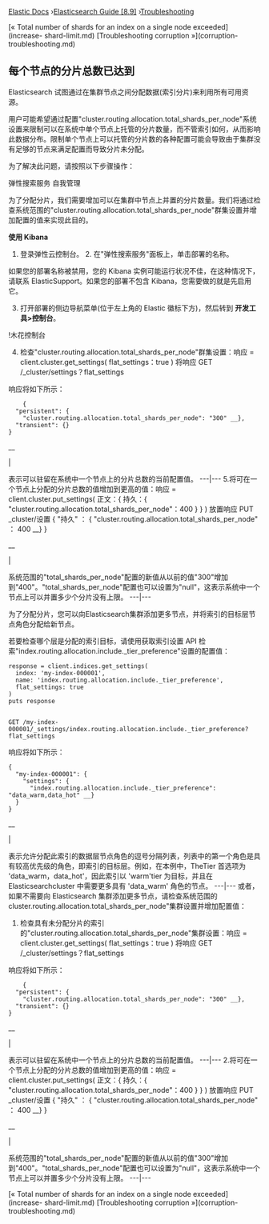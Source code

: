 

[Elastic Docs](/guide/) ›[Elasticsearch Guide [8.9]](index.md)
›[Troubleshooting](troubleshooting.md)

[« Total number of shards for an index on a single node exceeded](increase-
shard-limit.md) [Troubleshooting corruption »](corruption-
troubleshooting.md)

## 每个节点的分片总数已达到

Elasticsearch 试图通过在集群节点之间分配数据(索引分片)来利用所有可用资源。

用户可能希望通过配置"cluster.routing.allocation.total_shards_per_node"系统设置来限制可以在系统中单个节点上托管的分片数量，而不管索引如何，从而影响此数据分布。限制单个节点上可以托管的分片数的各种配置可能会导致由于集群没有足够的节点来满足配置而导致分片未分配。

为了解决此问题，请按照以下步骤操作：

弹性搜索服务 自我管理

为了分配分片，我们需要增加可以在集群中节点上并置的分片数量。我们将通过检查系统范围的"cluster.routing.allocation.total_shards_per_node"群集设置并增加配置的值来实现此目的。

**使用 Kibana**

1. 登录弹性云控制台。  2. 在"弹性搜索服务"面板上，单击部署的名称。

如果您的部署名称被禁用，您的 Kibana 实例可能运行状况不佳，在这种情况下，请联系 ElasticSupport。如果您的部署不包含 Kibana，您需要做的就是先启用它。

3. 打开部署的侧边导航菜单(位于左上角的 Elastic 徽标下方)，然后转到 **开发工具>控制台**。

!木花控制台

4. 检查"cluster.routing.allocation.total_shards_per_node"群集设置：响应 = client.cluster.get_settings( flat_settings：true ) 将响应 GET /_cluster/settings？flat_settings

响应将如下所示：

    
        {
      "persistent": {
        "cluster.routing.allocation.total_shards_per_node": "300" __},
      "transient": {}
    }

__

|

表示可以驻留在系统中一个节点上的分片总数的当前配置值。   ---|--- 5.将可在一个节点上分配的分片总数的值增加到更高的值：响应 = client.cluster.put_settings( 正文：{ 持久：{ "cluster.routing.allocation.total_shards_per_node"：400 } } ) 放置响应 PUT _cluster/设置 { "持久" ： { "cluster.routing.allocation.total_shards_per_node" ： 400 __} }

__

|

系统范围的"total_shards_per_node"配置的新值从以前的值"300"增加到"400"。"total_shards_per_node"配置也可以设置为"null"，这表示系统中一个节点上可以并置多少个分片没有上限。   ---|---   

为了分配分片，您可以向Elasticsearch集群添加更多节点，并将索引的目标层节点角色分配给新节点。

若要检查哪个层是分配的索引目标，请使用获取索引设置 API 检索"index.routing.allocation.include._tier_preference"设置的配置值：

    
    
    response = client.indices.get_settings(
      index: 'my-index-000001',
      name: 'index.routing.allocation.include._tier_preference',
      flat_settings: true
    )
    puts response
    
    
    GET /my-index-000001/_settings/index.routing.allocation.include._tier_preference?flat_settings

响应将如下所示：

    
    
    {
      "my-index-000001": {
        "settings": {
          "index.routing.allocation.include._tier_preference": "data_warm,data_hot" __}
      }
    }

__

|

表示允许分配此索引的数据层节点角色的逗号分隔列表，列表中的第一个角色是具有较高优先级的角色，即索引的目标层。例如，在本例中，TheTier 首选项为 'data_warm，data_hot'，因此索引以 'warm'tier 为目标，并且在 Elasticsearchcluster 中需要更多具有 'data_warm' 角色的节点。   ---|--- 或者，如果不需要向 Elasticsearch 集群添加更多节点，请检查系统范围的cluster.routing.allocation.total_shards_per_node"集群设置并增加配置值：

1. 检查具有未分配分片的索引的"cluster.routing.allocation.total_shards_per_node"集群设置：响应 = client.cluster.get_settings( flat_settings：true ) 将响应 GET /_cluster/settings？flat_settings

响应将如下所示：

    
        {
      "persistent": {
        "cluster.routing.allocation.total_shards_per_node": "300" __},
      "transient": {}
    }

__

|

表示可以驻留在系统中一个节点上的分片总数的当前配置值。   ---|--- 2.将可在一个节点上分配的分片总数的值增加到更高的值：响应 = client.cluster.put_settings( 正文：{ 持久：{ "cluster.routing.allocation.total_shards_per_node"：400 } } ) 放置响应 PUT _cluster/设置 { "持久" ： { "cluster.routing.allocation.total_shards_per_node" ： 400 __} }

__

|

系统范围的"total_shards_per_node"配置的新值从以前的值"300"增加到"400"。"total_shards_per_node"配置也可以设置为"null"，这表示系统中一个节点上可以并置多少个分片没有上限。   ---|---   

[« Total number of shards for an index on a single node exceeded](increase-
shard-limit.md) [Troubleshooting corruption »](corruption-
troubleshooting.md)

